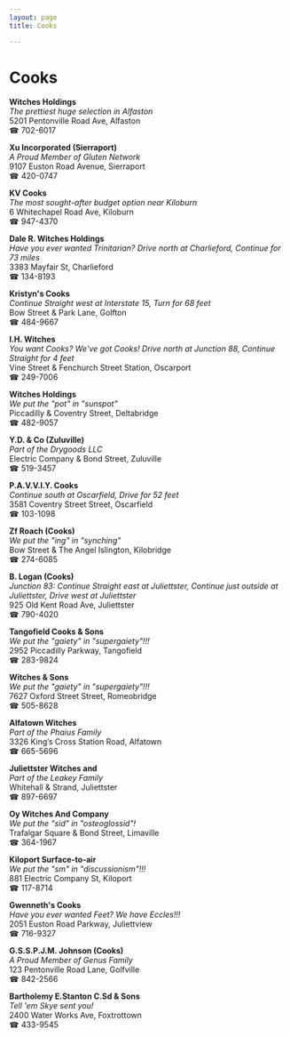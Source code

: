 ```yaml
---
layout: page 
title: Cooks

---
```



# Cooks


 **Witches Holdings**  
_The prettiest huge selection in Alfaston_  
5201 Pentonville Road Ave, Alfaston  
☎ 702-6017

**Xu Incorporated (Sierraport)**  
_A Proud Member of Gluten Network_  
9107 Euston Road Avenue, Sierraport  
☎ 420-0747

**KV Cooks**  
_The most sought-after budget option near Kiloburn_  
6 Whitechapel Road Ave, Kiloburn  
☎ 947-4370

**Dale R. Witches Holdings**  
_Have you ever wanted Trinitarian? 
Drive north at Charlieford, Continue for 73 miles_  
3383 Mayfair St, Charlieford  
☎ 134-8193

**Kristyn's Cooks**  
_Continue Straight west at Interstate 15, Turn for 68 feet_  
Bow Street & Park Lane, Golfton  
☎ 484-9667

**I.H. Witches**  
_You want Cooks? We've got Cooks! 
Drive north at Junction 88, Continue Straight for 4 feet_  
Vine Street & Fenchurch Street Station, Oscarport  
☎ 249-7006

**Witches Holdings**  
_We put the "pot" in "sunspot"_  
Piccadilly & Coventry Street, Deltabridge  
☎ 482-9057

**Y.D. & Co (Zuluville)**  
_Part of the Drygoods LLC_  
Electric Company & Bond Street, Zuluville  
☎ 519-3457

**P.A.V.V.I.Y. Cooks**  
_Continue south at Oscarfield, Drive for 52 feet_  
3581 Coventry Street Street, Oscarfield  
☎ 103-1098

**Zf Roach (Cooks)**  
_We put the "ing" in "synching"_  
Bow Street & The Angel Islington, Kilobridge  
☎ 274-6085

**B. Logan (Cooks)**  
_Junction 83: Continue Straight east at Juliettster, Continue just outside at Juliettster, Drive west at Juliettster_  
925 Old Kent Road Ave, Juliettster  
☎ 790-4020

**Tangofield Cooks & Sons**  
_We put the "gaiety" in "supergaiety"!!!_  
2952 Piccadilly Parkway, Tangofield  
☎ 283-9824

**Witches & Sons**  
_We put the "gaiety" in "supergaiety"!!!_  
7627 Oxford Street Street, Romeobridge  
☎ 505-8628

**Alfatown Witches**  
_Part of the Phaius Family_  
3326 King’s Cross Station Road, Alfatown  
☎ 665-5696

**Juliettster Witches and**  
_Part of the Leakey Family_  
Whitehall & Strand, Juliettster  
☎ 897-6697

**Oy Witches And Company**  
_We put the "sid" in "osteoglossid"!_  
Trafalgar Square & Bond Street, Limaville  
☎ 364-1967

**Kiloport Surface-to-air**  
_We put the "sm" in "discussionism"!!!_  
881 Electric Company St, Kiloport  
☎ 117-8714

**Gwenneth's Cooks**  
_Have you ever wanted Feet? We have Eccles!!!_  
2051 Euston Road Parkway, Juliettview  
☎ 716-9327

**G.S.S.P.J.M. Johnson (Cooks)**  
_A Proud Member of Genus Family_  
123 Pentonville Road Lane, Golfville  
☎ 842-2566

**Bartholemy E.Stanton C.Sd & Sons**  
_Tell 'em Skye sent you!_  
2400 Water Works Ave, Foxtrottown  
☎ 433-9545

